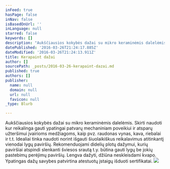 ```yaml
---
inFeed: true
hasPage: false
inNav: false
isBasedOnUrl: ''
inLanguage: null
starred: false
keywords: []
description: "Aukščiausios kokybės dažai su mikro keraminėmis dalelėmis. Skirti naudoti kur reikalinga gauti ypatingai patvarų mechaniniam poveikiui ir atsparų užteršimui įvairioms medžiagoms, kaip pvz. raudonas vynas, kava, riebalai ir t.t.\_Idealiai tinka naudoti norint išgauti šiuolaikiškus reikalavimus atitinkantį vienodai lygų paviršių. Rekomenduojami didelių plotų dažymui, kurių paviršiai atspindi slenkanti šviesos srautą t.y. būtina gauti lygų be jokių pastebimų perėjimų paviršių. Lengva dažyti, džiūna neskleisdami kvapo. Ypatingas dažų savybes patvirtina atestuotų įstaigų išduoti sertifikatai."
datePublished: '2016-03-26T21:24:17.885Z'
dateModified: '2016-03-26T21:24:13.911Z'
title: Kerapaint dažai
author: []
sourcePath: _posts/2016-03-26-kerapaint-dazai.md
published: true
authors: []
publisher:
  name: null
  domain: null
  url: null
  favicon: null
_type: Blurb

---
```

Aukščiausios kokybės dažai su mikro keraminėmis dalelėmis. Skirti naudoti kur reikalinga gauti ypatingai patvarų mechaniniam poveikiui ir atsparų užteršimui įvairioms medžiagoms, kaip pvz. raudonas vynas, kava, riebalai ir t.t. Idealiai tinka naudoti norint išgauti šiuolaikiškus reikalavimus atitinkantį vienodai lygų paviršių. Rekomenduojami didelių plotų dažymui, kurių paviršiai atspindi slenkanti šviesos srautą t.y. būtina gauti lygų be jokių pastebimų perėjimų paviršių. Lengva dažyti, džiūna neskleisdami kvapo. Ypatingas dažų savybes patvirtina atestuotų įstaigų išduoti sertifikatai.
![](https://s3-us-west-2.amazonaws.com/the-grid-img/p/9bd7b4bd905167d00e33cdb757018eb06a37cfa3.png)